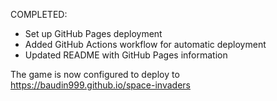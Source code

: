 COMPLETED:
- Set up GitHub Pages deployment
- Added GitHub Actions workflow for automatic deployment
- Updated README with GitHub Pages information

The game is now configured to deploy to https://baudin999.github.io/space-invaders